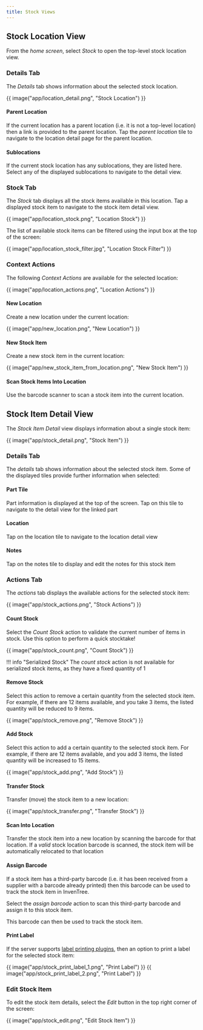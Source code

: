 ```yaml
---
title: Stock Views
---
```


## Stock Location View

From the *home screen*, select *Stock* to open the top-level stock location view.

### Details Tab

The *Details* tab shows information about the selected stock location.

{{ image("app/location_detail.png", "Stock Location") }}

#### Parent Location

If the current location has a parent location (i.e. it is not a top-level location) then a link is provided to the parent location. Tap the *parent location* tile to navigate to the location detail page for the parent location.

#### Sublocations

If the current stock location has any sublocations, they are listed here. Select any of the displayed sublocations to navigate to the detail view.

### Stock Tab

The *Stock* tab displays all the stock items available in this location. Tap a displayed stock item to navigate to the stock item detail view.

{{ image("app/location_stock.png", "Location Stock") }}

The list of available stock items can be filtered using the input box at the top of the screen:

{{ image("app/location_stock_filter.jpg", "Location Stock Filter") }}

### Context Actions

The following *Context Actions* are available for the selected location:

{{ image("app/location_actions.png", "Location Actions") }}

#### New Location

Create a new location under the current location:

{{ image("app/new_location.png", "New Location") }}

#### New Stock Item

Create a new stock item in the current location:

{{ image("app/new_stock_item_from_location.png", "New Stock Item") }}

#### Scan Stock Items Into Location

Use the barcode scanner to scan a stock item into the current location.


## Stock Item Detail View

The *Stock Item Detail* view displays information about a single stock item:

{{ image("app/stock_detail.png", "Stock Item") }}

### Details Tab

The *details* tab shows information about the selected stock item. Some of the displayed tiles provide further information when selected:

#### Part Tile

Part information is displayed at the top of the screen. Tap on this tile to navigate to the detail view for the linked part

#### Location

Tap on the location tile to navigate to the location detail view

#### Notes

Tap on the notes tile to display and edit the notes for this stock item

### Actions Tab

The *actions* tab displays the available actions for the selected stock item:

{{ image("app/stock_actions.png", "Stock Actions") }}

#### Count Stock

Select the *Count Stock* action to validate the current number of items in stock. Use this option to perform a quick stocktake!

{{ image("app/stock_count.png", "Count Stock") }}

!!! info "Serialized Stock"
    The *count stock* action is not available for serialized stock items, as they have a fixed quantity of 1

#### Remove Stock

Select this action to remove a certain quantity from the selected stock item. For example, if there are 12 items available, and you take 3 items, the listed quantity will be reduced to 9 items.

{{ image("app/stock_remove.png", "Remove Stock") }}

#### Add Stock

Select this action to add a certain quantity to the selected stock item. For example, if there are 12 items available, and you add 3 items, the listed quantity will be increased to 15 items.

{{ image("app/stock_add.png", "Add Stock") }}

#### Transfer Stock

Transfer (move) the stock item to a new location:

{{ image("app/stock_transfer.png", "Transfer Stock") }}

#### Scan Into Location

Transfer the stock item into a new location by scanning the barcode for that location. If a *valid* stock location barcode is scanned, the stock item will be automatically relocated to that location

#### Assign Barcode

If a stock item has a third-party barcode (i.e. it has been received from a supplier with a barcode already printed) then this barcode can be used to track the stock item in InvenTree.

Select the *assign barcode* action to scan this third-party barcode and assign it to this stock item.

This barcode can then be used to track the stock item.

#### Print Label

If the server supports [label printing plugins](../plugins/mixins/label.md), then an option to print a label for the selected stock item:

{{ image("app/stock_print_label_1.png", "Print Label") }}
{{ image("app/stock_print_label_2.png", "Print Label") }}

### Edit Stock Item

To edit the stock item details, select the *Edit* button in the top right corner of the screen:

{{ image("app/stock_edit.png", "Edit Stock Item") }}
